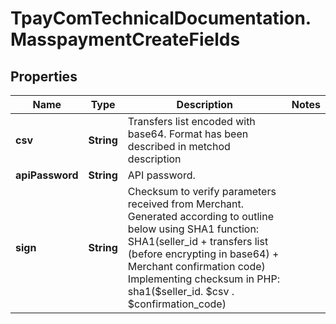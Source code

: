 # TpayComTechnicalDocumentation.MasspaymentCreateFields

## Properties

Name | Type | Description | Notes
------------ | ------------- | ------------- | -------------
**csv** | **String** | Transfers list encoded with base64. Format has been described in metchod description | 
**apiPassword** | **String** | API password. | 
**sign** | **String** | Checksum to verify parameters received from Merchant. Generated according to outline below using SHA1 function: SHA1(seller_id + transfers list (before encrypting in base64) + Merchant confirmation code) Implementing checksum in PHP: sha1($seller_id. $csv . $confirmation_code)  | 


